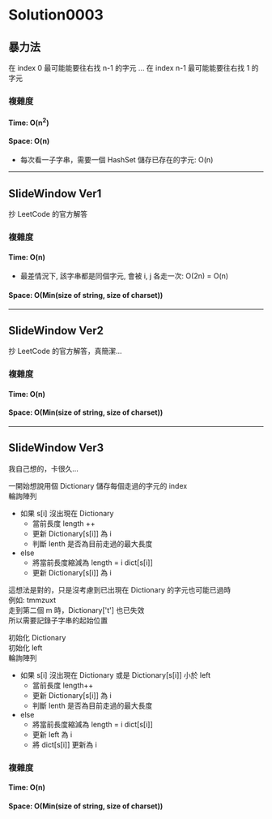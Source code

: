 # Solution0003

## 暴力法

在 index 0 最可能能要往右找 n-1 的字元
...
在 index n-1 最可能能要往右找 1 的字元

### 複雜度

#### Time: O(n<sup>2</sup>)

#### Space: O(n)
- 每次看一子字串，需要一個 HashSet 儲存已存在的字元: O(n)

---

## SlideWindow Ver1

抄 LeetCode 的官方解答

### 複雜度

#### Time: O(n)
- 最差情況下, 該字串都是同個字元, 會被 i, j 各走一次: O(2n) = O(n)  

#### Space: O(Min(size of string, size of charset))

---

## SlideWindow Ver2

抄 LeetCode 的官方解答，真簡潔...

### 複雜度

#### Time: O(n)

#### Space: O(Min(size of string, size of charset))

---

## SlideWindow Ver3

我自己想的，卡很久...  

一開始想說用個 Dictionary 儲存每個走過的字元的 index  
輪詢陣列
- 如果 s[i] 沒出現在 Dictionary
  - 當前長度 length ++
  - 更新 Dictionary[s[i]] 為 i
  - 判斷 lenth 是否為目前走過的最大長度
- else
  - 將當前長度縮減為 length = i dict[s[i]]
  - 更新 Dictionary[s[i]] 為 i

這想法是對的，只是沒考慮到已出現在 Dictionary 的字元也可能已過時  
例如: tmmzuxt  
走到第二個 m 時，Dictionary['t'] 也已失效  
所以需要記錄子字串的起始位置

初始化 Dictionary  
初始化 left  
輪詢陣列
- 如果 s[i] 沒出現在 Dictionary 或是 Dictionary[s[i]] 小於 left
  - 當前長度 length++
  - 更新 Dictionary[s[i]] 為 i
  - 判斷 lenth 是否為目前走過的最大長度
- else
  - 將當前長度縮減為 length = i dict[s[i]]
  - 更新 left 為 i
  - 將 dict[s[i]] 更新為 i

### 複雜度

#### Time: O(n)

#### Space: O(Min(size of string, size of charset))